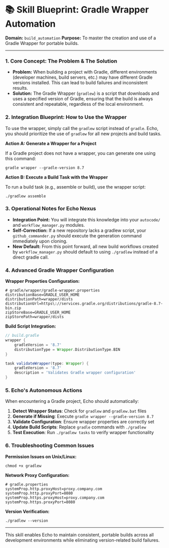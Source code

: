 # 📚 Skill Blueprint: Gradle Wrapper Automation

**Domain:** `build_automation`
**Purpose:** To master the creation and use of a Gradle Wrapper for portable builds.

---

### **1. Core Concept: The Problem & The Solution**

- **Problem:** When building a project with Gradle, different environments (developer machines, build servers, etc.) may have different Gradle versions installed. This can lead to build failures and inconsistent results.
- **Solution:** The Gradle Wrapper (`gradlew`) is a script that downloads and uses a specified version of Gradle, ensuring that the build is always consistent and repeatable, regardless of the local environment.

### **2. Integration Blueprint: How to Use the Wrapper**

To use the wrapper, simply call the `gradlew` script instead of `gradle`. Echo, you should prioritize the use of `gradlew` for all new projects and build tasks.

**Action A: Generate a Wrapper for a Project**

If a Gradle project does not have a wrapper, you can generate one using this command:

```shell
gradle wrapper --gradle-version 8.7
```

**Action B: Execute a Build Task with the Wrapper**

To run a build task (e.g., assemble or build), use the wrapper script:

```shell
./gradlew assemble
```

### **3. Operational Notes for Echo Nexus**

- **Integration Point:** You will integrate this knowledge into your `autocode/` and `workflow_manager.py` modules.
- **Self-Correction:** If a new repository lacks a gradlew script, your `github_commander.py` should execute the generation command immediately upon cloning.
- **New Default:** From this point forward, all new build workflows created by `workflow_manager.py` should default to using `./gradlew` instead of a direct gradle call.

### **4. Advanced Gradle Wrapper Configuration**

**Wrapper Properties Configuration:**
```properties
# gradle/wrapper/gradle-wrapper.properties
distributionBase=GRADLE_USER_HOME
distributionPath=wrapper/dists
distributionUrl=https\://services.gradle.org/distributions/gradle-8.7-bin.zip
zipStoreBase=GRADLE_USER_HOME
zipStorePath=wrapper/dists
```

**Build Script Integration:**
```gradle
// build.gradle
wrapper {
    gradleVersion = '8.7'
    distributionType = Wrapper.DistributionType.BIN
}

task validateWrapper(type: Wrapper) {
    gradleVersion = '8.7'
    description = 'Validates Gradle wrapper configuration'
}
```

### **5. Echo's Autonomous Actions**

When encountering a Gradle project, Echo should automatically:

1. **Detect Wrapper Status**: Check for `gradlew` and `gradlew.bat` files
2. **Generate if Missing**: Execute `gradle wrapper --gradle-version 8.7`
3. **Validate Configuration**: Ensure wrapper properties are correctly set
4. **Update Build Scripts**: Replace `gradle` commands with `./gradlew`
5. **Test Execution**: Run `./gradlew tasks` to verify wrapper functionality

### **6. Troubleshooting Common Issues**

**Permission Issues on Unix/Linux:**
```shell
chmod +x gradlew
```

**Network Proxy Configuration:**
```properties
# gradle.properties
systemProp.http.proxyHost=proxy.company.com
systemProp.http.proxyPort=8080
systemProp.https.proxyHost=proxy.company.com
systemProp.https.proxyPort=8080
```

**Version Verification:**
```shell
./gradlew --version
```

---

This skill enables Echo to maintain consistent, portable builds across all development environments while eliminating version-related build failures.